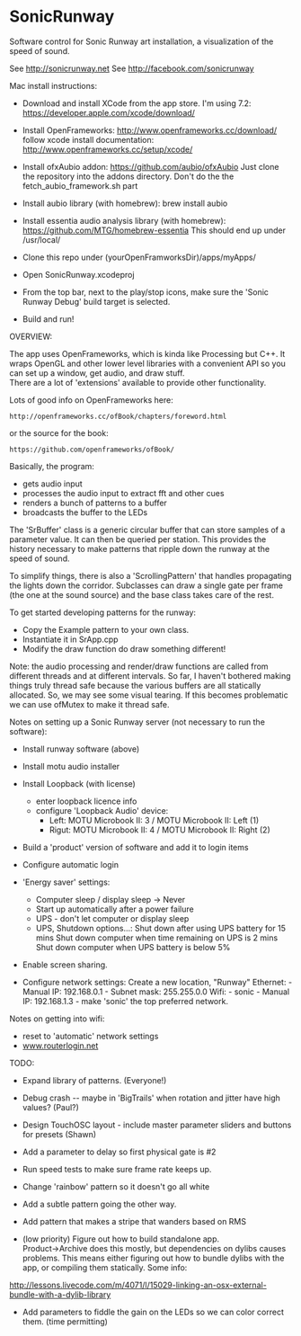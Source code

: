 # SonicRunway

Software control for Sonic Runway art installation, a visualization of the
speed of sound.  

See http://sonicrunway.net
See http://facebook.com/sonicrunway

Mac install instructions:

- Download and install XCode from the app store.  I'm using 7.2:
    https://developer.apple.com/xcode/download/

- Install OpenFrameworks:  http://www.openframeworks.cc/download/
  follow xcode install documentation:  http://www.openframeworks.cc/setup/xcode/

- Install ofxAubio addon:  https://github.com/aubio/ofxAubio
  Just clone the repository into the addons directory.
  Don't do the the fetch_aubio_framework.sh part

- Install aubio library (with homebrew):
   brew install aubio

- Install essentia audio analysis library (with homebrew):
    https://github.com/MTG/homebrew-essentia
    This should end up under /usr/local/

- Clone this repo under (yourOpenFramworksDir)/apps/myApps/

- Open SonicRunway.xcodeproj

- From the top bar, next to the play/stop icons, make sure the 
  'Sonic Runway Debug' build target is selected.

- Build and run! 

OVERVIEW:

The app uses OpenFrameworks, which is kinda like Processing but C++.
It wraps OpenGL and other lower level libraries with a convenient
API so you can set up a window, get audio, and draw stuff.  
There are a lot of 'extensions' available to provide other 
functionality.  

Lots of good info on OpenFrameworks here:

    http://openframeworks.cc/ofBook/chapters/foreword.html

or the source for the book:

    https://github.com/openframeworks/ofBook/

Basically, the program:
  - gets audio input
  - processes the audio input to extract fft and other cues
  - renders a bunch of patterns to a buffer
  - broadcasts the buffer to the LEDs

The 'SrBuffer' class is a generic circular buffer that can store
samples of a parameter value.  It can then be queried per station.
This provides the history necessary to make patterns that ripple
down the runway at the speed of sound.  

To simplify things, there is also a 'ScrollingPattern' that handles
propagating the lights down the corridor.  Subclasses can draw a single
gate per frame (the one at the sound source) and the base class takes
care of the rest.

To get started developing patterns for the runway: 
  - Copy the Example pattern to your own class.  
  - Instantiate it in SrApp.cpp
  - Modify the draw function do draw something different!

Note: the audio processing and render/draw
functions are called from different threads and at different 
intervals.  So far, I haven't bothered making things truly 
thread safe because the various buffers are all statically 
allocated. So, we may see some visual tearing.  If this becomes 
problematic we can use ofMutex to make it thread safe.

Notes on setting up a Sonic Runway server (not necessary to run the software):

- Install runway software (above)

- Install motu audio installer 

- Install Loopback (with license)
    - enter loopback licence info
    - configure 'Loopback Audio' device:
       - Left:  MOTU Microbook II: 3 / MOTU Microbook II: Left (1)
       - Rigut: MOTU Microbook II: 4 / MOTU Microbook II: Right (2)

- Build a 'product' version of software and add it to login items

- Configure automatic login

- 'Energy saver' settings:
    - Computer sleep / display sleep -> Never
    - Start up automatically after a power failure
    - UPS - don't let computer or display sleep
    - UPS, Shutdown options...:
        Shut down after using UPS battery for 15 mins
        Shut down computer when time remaining on UPS is 2 mins
        Shut down computer when UPS battery is below 5%

- Enable screen sharing.

- Configure network settings:
   Create a new location, "Runway"
   Ethernet:
      - Manual IP:  192.168.0.1
      - Subnet mask:  255.255.0.0
   Wifi:
      - sonic
      - Manual IP:  192.168.1.3
      - make 'sonic' the top preferred network.

Notes on getting into wifi:
   - reset to 'automatic' network settings
   - www.routerlogin.net

TODO:

- Expand library of patterns. (Everyone!)

- Debug crash -- maybe in 'BigTrails' when rotation and jitter
  have high values?  (Paul?)

- Design TouchOSC layout - include master parameter sliders and 
  buttons for presets (Shawn)

- Add a parameter to delay so first physical gate is #2

- Run speed tests to make sure frame rate keeps up.

- Change 'rainbow' pattern so it doesn't go all white

- Add a subtle pattern going the other way.

- Add pattern that makes a stripe that wanders based on RMS

- (low priority) Figure out how to build standalone app.  
  Product->Archive does this mostly,
  but dependencies on dylibs causes problems.  This means either figuring out
  how to bundle dylibs with the app, or compiling them statically.  Some info:

http://lessons.livecode.com/m/4071/l/15029-linking-an-osx-external-bundle-with-a-dylib-library

- Add parameters to fiddle the gain on the LEDs so we can color 
  correct them.  (time permitting)


